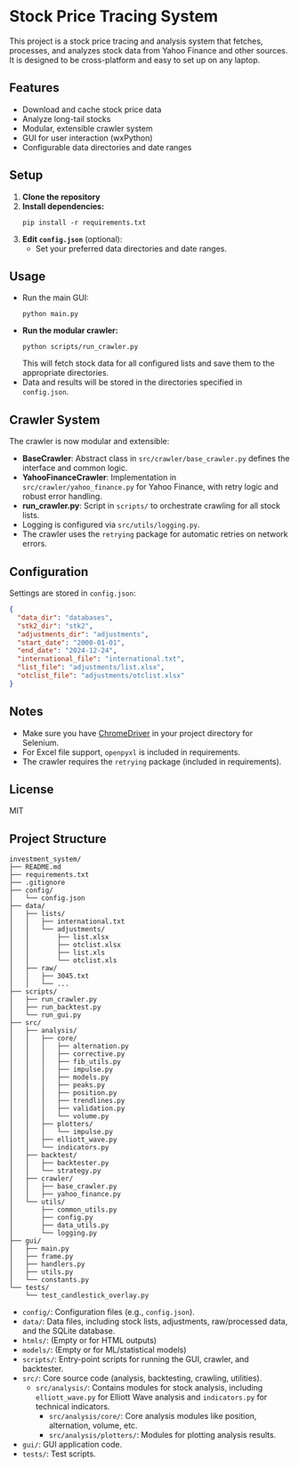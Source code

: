 # Stock Price Tracing System

This project is a stock price tracing and analysis system that fetches, processes, and analyzes stock data from Yahoo Finance and other sources. It is designed to be cross-platform and easy to set up on any laptop.

## Features
- Download and cache stock price data
- Analyze long-tail stocks
- Modular, extensible crawler system
- GUI for user interaction (wxPython)
- Configurable data directories and date ranges

## Setup

1. **Clone the repository**
2. **Install dependencies:**
   ```
   pip install -r requirements.txt
   ```
3. **Edit `config.json`** (optional):
   - Set your preferred data directories and date ranges.

## Usage

- Run the main GUI:
  ```
  python main.py
  ```
- **Run the modular crawler:**
  ```
  python scripts/run_crawler.py
  ```
  This will fetch stock data for all configured lists and save them to the appropriate directories.
- Data and results will be stored in the directories specified in `config.json`.

## Crawler System

The crawler is now modular and extensible:
- **BaseCrawler**: Abstract class in `src/crawler/base_crawler.py` defines the interface and common logic.
- **YahooFinanceCrawler**: Implementation in `src/crawler/yahoo_finance.py` for Yahoo Finance, with retry logic and robust error handling.
- **run_crawler.py**: Script in `scripts/` to orchestrate crawling for all stock lists.
- Logging is configured via `src/utils/logging.py`.
- The crawler uses the `retrying` package for automatic retries on network errors.

## Configuration

Settings are stored in `config.json`:
```json
{
  "data_dir": "databases",
  "stk2_dir": "stk2",
  "adjustments_dir": "adjustments",
  "start_date": "2000-01-01",
  "end_date": "2024-12-24",
  "international_file": "international.txt",
  "list_file": "adjustments/list.xlsx",
  "otclist_file": "adjustments/otclist.xlsx"
}
```

## Notes
- Make sure you have [ChromeDriver](https://sites.google.com/a/chromium.org/chromedriver/) in your project directory for Selenium.
- For Excel file support, `openpyxl` is included in requirements.
- The crawler requires the `retrying` package (included in requirements).

## License
MIT 

## Project Structure

```
investment_system/
├── README.md
├── requirements.txt
├── .gitignore
├── config/
│   └── config.json
├── data/
│   ├── lists/
│   │   ├── international.txt
│   │   └── adjustments/
│   │       ├── list.xlsx
│   │       ├── otclist.xlsx
│   │       ├── list.xls
│   │       └── otclist.xls
│   ├── raw/
│   │   ├── 3045.txt
│   │   └── ...
├── scripts/
│   ├── run_crawler.py
│   ├── run_backtest.py
│   └── run_gui.py
├── src/
│   ├── analysis/
│   │   ├── core/
│   │   │   ├── alternation.py
│   │   │   ├── corrective.py
│   │   │   ├── fib_utils.py
│   │   │   ├── impulse.py
│   │   │   ├── models.py
│   │   │   ├── peaks.py
│   │   │   ├── position.py
│   │   │   ├── trendlines.py
│   │   │   ├── validation.py
│   │   │   └── volume.py
│   │   ├── plotters/
│   │   │   └── impulse.py
│   │   ├── elliott_wave.py
│   │   └── indicators.py
│   ├── backtest/
│   │   ├── backtester.py
│   │   └── strategy.py
│   ├── crawler/
│   │   ├── base_crawler.py
│   │   ├── yahoo_finance.py
│   └── utils/
│       ├── common_utils.py
│       ├── config.py
│       ├── data_utils.py
│       └── logging.py
├── gui/
│   ├── main.py
│   ├── frame.py
│   ├── handlers.py
│   ├── utils.py
│   └── constants.py
└── tests/
    └── test_candlestick_overlay.py
```

- `config/`: Configuration files (e.g., `config.json`).
- `data/`: Data files, including stock lists, adjustments, raw/processed data, and the SQLite database.
- `htmls/`: (Empty or for HTML outputs)
- `models/`: (Empty or for ML/statistical models)
- `scripts/`: Entry-point scripts for running the GUI, crawler, and backtester.
- `src/`: Core source code (analysis, backtesting, crawling, utilities).
  - `src/analysis/`: Contains modules for stock analysis, including `elliott_wave.py` for Elliott Wave analysis and `indicators.py` for technical indicators.
    - `src/analysis/core/`: Core analysis modules like position, alternation, volume, etc.
    - `src/analysis/plotters/`: Modules for plotting analysis results.
- `gui/`: GUI application code.
- `tests/`: Test scripts. 